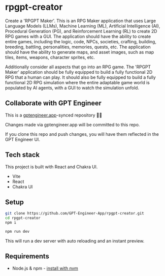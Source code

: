 # rpgpt-creator

Create a 'RPGPT Maker'. This is an RPG Maker application that uses Large Language Models (LLMs), Machine Learning (ML), Artificial Intelligence (AI), Procedural Generation (PG), and Reinforcement Learning (RL) to create 2D RPG games with a GUI. The application should have the ability to create entire games, including the logic, code, NPCs, societies, crafting, building, breeding, battling, personalities, memories, quests, etc. The application should have the ability to generate maps, and asset images, such as map tiles, items, weapons, character sprites, etc. 

Additionally consider all aspects that go into an RPG game. The 'RPGPT Maker' application should be fully equipped to build a fully functional 2D RPG that a human can play. It should also be fully equipped to build a fully functional 2D RPG simulation where the entire adaptable game world is populated by AI agents, with a GUI to watch the simulation unfold.

## Collaborate with GPT Engineer

This is a [gptengineer.app](https://gptengineer.app)-synced repository 🌟🤖

Changes made via gptengineer.app will be committed to this repo.

If you clone this repo and push changes, you will have them reflected in the GPT Engineer UI.

## Tech stack

This project is built with React and Chakra UI.

- Vite
- React
- Chakra UI

## Setup

```sh
git clone https://github.com/GPT-Engineer-App/rpgpt-creator.git
cd rpgpt-creator
npm i
```

```sh
npm run dev
```

This will run a dev server with auto reloading and an instant preview.

## Requirements

- Node.js & npm - [install with nvm](https://github.com/nvm-sh/nvm#installing-and-updating)
